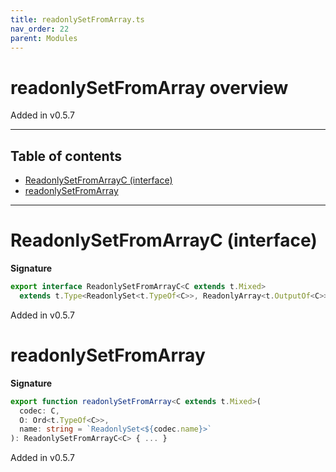 ```yaml
---
title: readonlySetFromArray.ts
nav_order: 22
parent: Modules
---
```


# readonlySetFromArray overview

Added in v0.5.7

---

<h2 class="text-delta">Table of contents</h2>

- [ReadonlySetFromArrayC (interface)](#readonlysetfromarrayc-interface)
- [readonlySetFromArray](#readonlysetfromarray)

---

# ReadonlySetFromArrayC (interface)

**Signature**

```ts
export interface ReadonlySetFromArrayC<C extends t.Mixed>
  extends t.Type<ReadonlySet<t.TypeOf<C>>, ReadonlyArray<t.OutputOf<C>>, unknown> {}
```

Added in v0.5.7

# readonlySetFromArray

**Signature**

```ts
export function readonlySetFromArray<C extends t.Mixed>(
  codec: C,
  O: Ord<t.TypeOf<C>>,
  name: string = `ReadonlySet<${codec.name}>`
): ReadonlySetFromArrayC<C> { ... }
```

Added in v0.5.7
